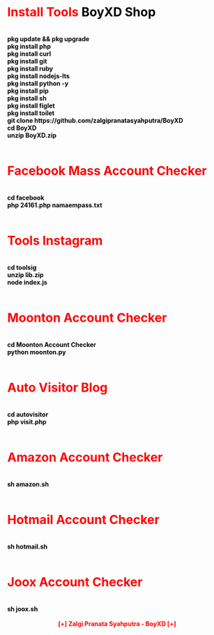 <h1 style="color:red;">Install Tools <font color="black">BoyXD Shop</h1><br>
  <b>
  pkg update && pkg upgrade<br>
  pkg install php<br>
  pkg install curl<br>
  pkg install git<br>
  pkg install ruby<br>
  pkg install nodejs-lts<br>
  pkg install python -y<br>
  pkg install pip<br>
  pkg install sh<br>
  pkg install figlet<br>
  pkg install toilet<br>
  git clone https://github.com/zalgipranatasyahputra/BoyXD<br>
  cd BoyXD<br>
  unzip BoyXD.zip
  </b>
<br><br>
  <h1 style="color:red;">Facebook Mass Account Checker</h1><br>
  <b>
    cd facebook<br>
    php 24161.php namaempass.txt
  </b>
  <br><br>
  <h1 style="color:red;">Tools Instagram</h1><br>
  <b>
    cd toolsig<br>
    unzip lib.zip<br>
    node index.js
  </b>
  <br><br>
  <h1 style="color:red;">Moonton Account Checker</h1><br>
  <b>
    cd Moonton Account Checker<br>
    python moonton.py
  </b>
  <br><br>
  <h1 style="color:red;">Auto Visitor Blog</h1><br>
  <b>
    cd autovisitor<br>
    php visit.php
  </b>
  <br><br>
  <h1 style="color:red;">Amazon Account Checker</h1><br>
  <b>
  sh amazon.sh
  </b>
  <br><br>
  <h1 style="color:red;">Hotmail Account Checker</h1><br>
  <b>
    sh hotmail.sh
  </b>
  <br><br>
  <h1 style="color:red;">Joox Account Checker</h1><br>
  <b>
    sh joox.sh
  </b>
  <br><br>
  <center>
    <b style="color:red">[+] Zalgi Pranata Syahputra - BoyXD [+]</b>
  </center>
